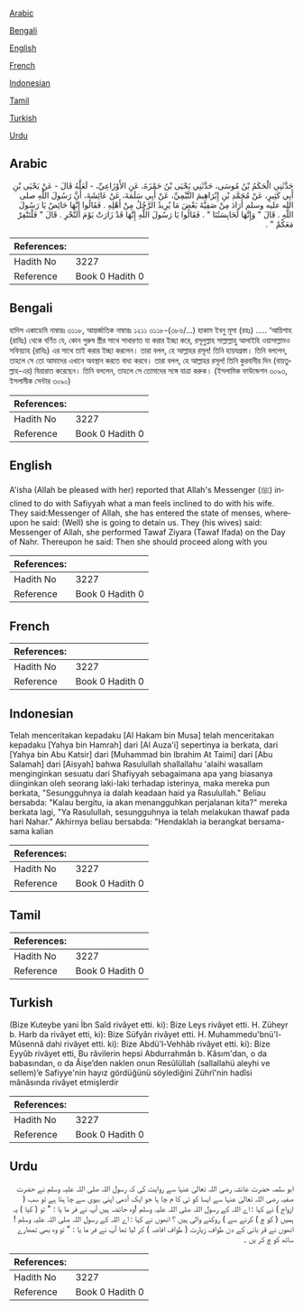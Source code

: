 [Arabic](#arabic)

[Bengali](#bengali)

[English](#english)

[French](#french)

[Indonesian](#indonesian)

[Tamil](#tamil)

[Turkish](#turkish)

[Urdu](#urdu)

## Arabic


<div dir="rtl" lang="ar" style={{fontSize:'larger',backgroundColor:'#f8f9fa',padding:20}}>
حَدَّثَنِي الْحَكَمُ بْنُ مُوسَى، حَدَّثَنِي يَحْيَى بْنُ حَمْزَةَ، عَنِ الأَوْزَاعِيِّ، - لَعَلَّهُ قَالَ - عَنْ يَحْيَى بْنِ أَبِي كَثِيرٍ، عَنْ مُحَمَّدِ بْنِ إِبْرَاهِيمَ التَّيْمِيِّ، عَنْ أَبِي سَلَمَةَ، عَنْ عَائِشَةَ، أَنَّ رَسُولَ اللَّهِ صلى الله عليه وسلم أَرَادَ مِنْ صَفِيَّةَ بَعْضَ مَا يُرِيدُ الرَّجُلُ مِنْ أَهْلِهِ ‏.‏ فَقَالُوا إِنَّهَا حَائِضٌ يَا رَسُولَ اللَّهِ ‏.‏ قَالَ ‏"‏ وَإِنَّهَا لَحَابِسَتُنَا ‏"‏ ‏.‏ فَقَالُوا يَا رَسُولَ اللَّهِ إِنَّهَا قَدْ زَارَتْ يَوْمَ النَّحْرِ ‏.‏ قَالَ ‏"‏ فَلْتَنْفِرْ مَعَكُمْ ‏"‏ ‏.‏
</div>
<div style={{backgroundColor:'#f8f9fa',padding:20, marginBottom: 10}}><table> <thead> <tr> <th>References:</th> <th></th> </tr> </thead> <tbody><tr><td>Hadith No</td><td>3227</td></tr><tr><td>Reference</td><td>Book 0 Hadith 0</td></tr></tbody></table></div>

## Bengali


<div dir="ltr" lang="bn" style={{fontSize:'larger',backgroundColor:'#f8f9fa',padding:20}}>
হাদিস একাডেমি নাম্বারঃ ৩১১৮, আন্তর্জাতিক নাম্বারঃ ১২১১ ৩১১৮-(৩৮৬/...) হাকাম ইবনু মূসা (রহঃ) ..... ‘আয়িশাহ (রাযিঃ) থেকে বর্ণিত যে, কোন পুরুষ স্ত্রীর সাথে সাধারণত যা করার ইচ্ছা করে, রসূলুল্লাহ সাল্লাল্লাহু আলাইহি ওয়াসাল্লামও সফিয়্যাহ (রাযিঃ) এর সাথে তাই করার ইচ্ছা করলেন। তারা বলল, হে আল্লাহর রসূল! তিনি হায়যগ্রস্তা। তিনি বললেন, তাহলে সে তো আমাদের এখানে অবস্থান করতে বাধ্য করবে। তারা বলল, হে আল্লাহর রসূল! তিনি কুরবানীর দিন (বায়তুল্লাহ-এর) যিয়ারাত করেছেন। তিনি বললেন, তাহলে সে তোমাদের সঙ্গে যাত্রা করুক। (ইসলামিক ফাউন্ডেশন ৩০৯৩, ইসলামীক সেন্টার ৩০৯০)
</div>
<div style={{backgroundColor:'#f8f9fa',padding:20, marginBottom: 10}}><table> <thead> <tr> <th>References:</th> <th></th> </tr> </thead> <tbody><tr><td>Hadith No</td><td>3227</td></tr><tr><td>Reference</td><td>Book 0 Hadith 0</td></tr></tbody></table></div>

## English


<div dir="ltr" lang="en" style={{fontSize:'larger',backgroundColor:'#f8f9fa',padding:20}}>
A'isha (Allah be pleased with her) reported that Allah's Messenger (ﷺ) inclined to do with Safiyyah what a man feels inclined to do with his wife. They said:Messenger of Allah, she has entered the state of menses, whereupon he said: (Well) she is going to detain us. They (his wives) said: Messenger of Allah, she performed Tawaf Ziyara (Tawaf Ifada) on the Day of Nahr. Thereupon he said: Then she should proceed along with you
</div>
<div style={{backgroundColor:'#f8f9fa',padding:20, marginBottom: 10}}><table> <thead> <tr> <th>References:</th> <th></th> </tr> </thead> <tbody><tr><td>Hadith No</td><td>3227</td></tr><tr><td>Reference</td><td>Book 0 Hadith 0</td></tr></tbody></table></div>

## French


<div dir="ltr" lang="fr" style={{fontSize:'larger',backgroundColor:'#f8f9fa',padding:20}}>

</div>
<div style={{backgroundColor:'#f8f9fa',padding:20, marginBottom: 10}}><table> <thead> <tr> <th>References:</th> <th></th> </tr> </thead> <tbody><tr><td>Hadith No</td><td>3227</td></tr><tr><td>Reference</td><td>Book 0 Hadith 0</td></tr></tbody></table></div>

## Indonesian


<div dir="ltr" lang="id" style={{fontSize:'larger',backgroundColor:'#f8f9fa',padding:20}}>
Telah menceritakan kepadaku [Al Hakam bin Musa] telah menceritakan kepadaku [Yahya bin Hamrah] dari [Al Auza'i] sepertinya ia berkata, dari [Yahya bin Abu Katsir] dari [Muhammad bin Ibrahim At Taimi] dari [Abu Salamah] dari [Aisyah] bahwa Rasulullah shallallahu 'alaihi wasallam menginginkan sesuatu dari Shafiyyah sebagaimana apa yang biasanya diinginkan oleh seorang laki-laki terhadap isterinya, maka mereka pun berkata, "Sesungguhnya ia dalah keadaan haid ya Rasulullah." Beliau bersabda: "Kalau bergitu, ia akan menangguhkan perjalanan kita?" mereka berkata lagi, "Ya Rasulullah, sesungguhnya ia telah melakukan thawaf pada hari Nahar." Akhirnya beliau bersabda: "Hendaklah ia berangkat bersama-sama kalian
</div>
<div style={{backgroundColor:'#f8f9fa',padding:20, marginBottom: 10}}><table> <thead> <tr> <th>References:</th> <th></th> </tr> </thead> <tbody><tr><td>Hadith No</td><td>3227</td></tr><tr><td>Reference</td><td>Book 0 Hadith 0</td></tr></tbody></table></div>

## Tamil


<div dir="ltr" lang="ta" style={{fontSize:'larger',backgroundColor:'#f8f9fa',padding:20}}>

</div>
<div style={{backgroundColor:'#f8f9fa',padding:20, marginBottom: 10}}><table> <thead> <tr> <th>References:</th> <th></th> </tr> </thead> <tbody><tr><td>Hadith No</td><td>3227</td></tr><tr><td>Reference</td><td>Book 0 Hadith 0</td></tr></tbody></table></div>

## Turkish


<div dir="ltr" lang="tr" style={{fontSize:'larger',backgroundColor:'#f8f9fa',padding:20}}>
(Bize Kuteybe yani İbn Saîd rivâyet etti. ki): Bize Leys rivâyet etti. H. Züheyr b. Harb da rivâyet etti, ki): Bize Süfyân rivâyet etti. H. Muhammedu'bnü'l-Mûsennâ dahi rivâyet etti. ki): Bize Abdü'l-Vehhâb rivâyet etti. ki): Bize Eyyûb rivâyet etti, Bu râvilerin hepsi Abdurrahmân b. Kâsım'dan, o da babasından, o da Âişe’den naklen onun Resûlüllah (sallallahü aleyhi ve sellem)’e Safiyye'nin hayız gördüğünü söylediğini Zührî'nin hadîsi mânâsında rivâyet etmişlerdir
</div>
<div style={{backgroundColor:'#f8f9fa',padding:20, marginBottom: 10}}><table> <thead> <tr> <th>References:</th> <th></th> </tr> </thead> <tbody><tr><td>Hadith No</td><td>3227</td></tr><tr><td>Reference</td><td>Book 0 Hadith 0</td></tr></tbody></table></div>

## Urdu


<div dir="rtl" lang="ur" style={{fontSize:'larger',backgroundColor:'#f8f9fa',padding:20}}>
ابو سلمہ حضرت عائشہ رضی اللہ تعالیٰ عنہا سے روایت کی کہ رسول اللہ صلی اللہ علیہ وسلم نے حضرت صفیہ رضی اللہ تعالیٰ عنہا سے ایسا کو ئی کا م چا ہا جو ایک آدمی اپنی بیوی سے چا ہتا ہے تو سب ( ازواج ) نے کہا : اے اللہ کے رسول اللہ صلی اللہ علیہ وسلم !وہ حائضہ ہیں آپ نے فر ما یا : " تو ( کیا ) یہ ہمیں ( کو چ ) کرنے سے ) روکنے والی ہیں ؟ انھوں نے کہا : اے اللہ کے رسول اللہ صلی اللہ علیہ وسلم !انھوں نے قر بانی کے دن طواف زیارت ( طواف افاضہ ) کر لیا تھا آپ نے فر ما یا : " تو وہ بھی تمھارے ساتھ کو چ کر یں ۔
</div>
<div style={{backgroundColor:'#f8f9fa',padding:20, marginBottom: 10}}><table> <thead> <tr> <th>References:</th> <th></th> </tr> </thead> <tbody><tr><td>Hadith No</td><td>3227</td></tr><tr><td>Reference</td><td>Book 0 Hadith 0</td></tr></tbody></table></div>
